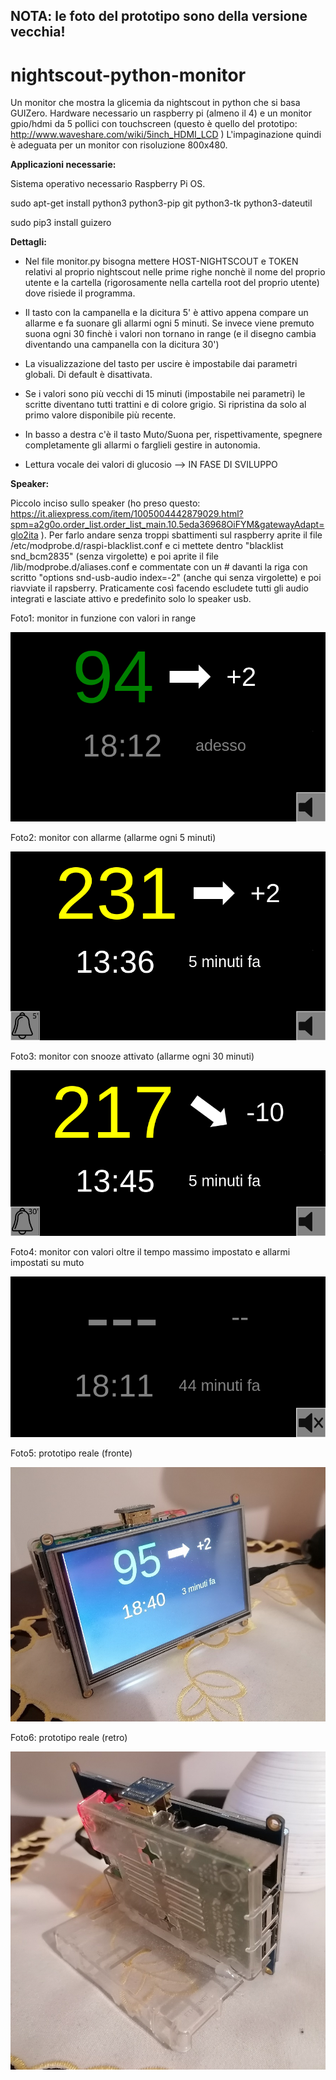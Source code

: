<h2>NOTA: le foto del prototipo sono della versione vecchia!</h2>

# nightscout-python-monitor
Un monitor che mostra la glicemia da nightscout in python che si basa GUIZero. 
Hardware necessario un raspberry pi (almeno il 4) e un monitor gpio/hdmi da 5 pollici con touchscreen (questo è quello del prototipo: http://www.waveshare.com/wiki/5inch_HDMI_LCD )
L'impaginazione quindi è adeguata per un monitor con risoluzione 800x480.

<b>Applicazioni necessarie:</b>

Sistema operativo necessario Raspberry Pi OS.

sudo apt-get install python3 python3-pip git python3-tk python3-dateutil

sudo pip3 install guizero

<b>Dettagli:</b>

- Nel file monitor.py bisogna mettere HOST-NIGHTSCOUT e TOKEN relativi al proprio nightscout nelle prime righe nonchè il nome del proprio utente e la cartella (rigorosamente nella cartella root del proprio utente) dove risiede il programma.

- Il tasto con la campanella e la dicitura 5' è attivo appena compare un allarme e fa suonare gli allarmi ogni 5 minuti. Se invece viene premuto suona ogni 30 finchè i valori non tornano in range (e il disegno cambia diventando una campanella con la dicitura 30')

- La visualizzazione del tasto per uscire è impostabile dai parametri globali. Di default è disattivata.

- Se i valori sono più vecchi di 15 minuti (impostabile nei parametri) le scritte diventano tutti trattini e di colore grigio. Si ripristina da solo al primo valore disponibile più recente.

- In basso a destra c'è il tasto Muto/Suona per, rispettivamente, spegnere completamente gli allarmi o farglieli gestire in autonomia.

- Lettura vocale dei valori di glucosio --> IN FASE DI SVILUPPO

<b>Speaker:</b>

Piccolo inciso sullo speaker (ho preso questo: https://it.aliexpress.com/item/1005004442879029.html?spm=a2g0o.order_list.order_list_main.10.5eda36968OiFYM&gatewayAdapt=glo2ita ).
Per farlo andare senza troppi sbattimenti sul raspberry aprite il file /etc/modprobe.d/raspi-blacklist.conf e ci mettete dentro "blacklist snd_bcm2835" (senza virgolette) e poi aprite il file /lib/modprobe.d/aliases.conf e commentate con un # davanti la riga con scritto "options snd-usb-audio index=-2" (anche qui senza virgolette) e poi riavviate il rapsberry. Praticamente così facendo escludete tutti gli audio integrati e lasciate attivo e predefinito solo lo speaker usb.



Foto1: monitor in funzione con valori in range

![Screenshot](foto1.png)

Foto2: monitor con allarme (allarme ogni 5 minuti)

![Screenshot](foto3.png)

Foto3: monitor con snooze attivato (allarme ogni 30 minuti)

![Screenshot](foto4.png)

Foto4: monitor con valori oltre il tempo massimo impostato e allarmi impostati su muto

![Screenshot](foto5.png)

Foto5: prototipo reale (fronte)

![Screenshot](screenshot2.jpg)

Foto6: prototipo reale (retro)

![Screenshot](screenshot2bis.jpg)
